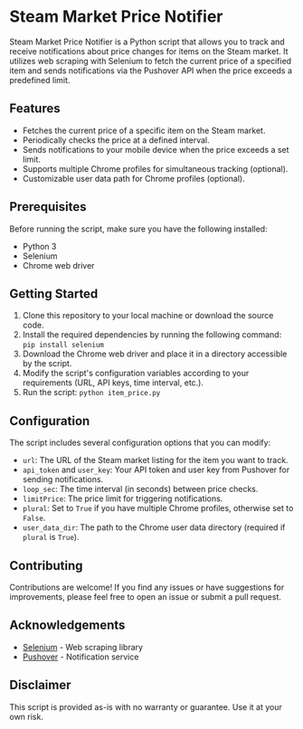 # Steam Market Price Notifier

Steam Market Price Notifier is a Python script that allows you to track and receive notifications about price changes for items on the Steam market. It utilizes web scraping with Selenium to fetch the current price of a specified item and sends notifications via the Pushover API when the price exceeds a predefined limit.

## Features

- Fetches the current price of a specific item on the Steam market.
- Periodically checks the price at a defined interval.
- Sends notifications to your mobile device when the price exceeds a set limit.
- Supports multiple Chrome profiles for simultaneous tracking (optional).
- Customizable user data path for Chrome profiles (optional).

## Prerequisites

Before running the script, make sure you have the following installed:

- Python 3
- Selenium
- Chrome web driver

## Getting Started

1. Clone this repository to your local machine or download the source code.
2. Install the required dependencies by running the following command:
`pip install selenium`
3. Download the Chrome web driver and place it in a directory accessible by the script.
4. Modify the script's configuration variables according to your requirements (URL, API keys, time interval, etc.).
5. Run the script:
`python item_price.py`

## Configuration

The script includes several configuration options that you can modify:

- `url`: The URL of the Steam market listing for the item you want to track.
- `api_token` and `user_key`: Your API token and user key from Pushover for sending notifications.
- `loop_sec`: The time interval (in seconds) between price checks.
- `limitPrice`: The price limit for triggering notifications.
- `plural`: Set to `True` if you have multiple Chrome profiles, otherwise set to `False`.
- `user_data_dir`: The path to the Chrome user data directory (required if `plural` is `True`).

## Contributing

Contributions are welcome! If you find any issues or have suggestions for improvements, please feel free to open an issue or submit a pull request.

## Acknowledgements

- [Selenium](https://www.selenium.dev/) - Web scraping library
- [Pushover](https://pushover.net/) - Notification service

## Disclaimer

This script is provided as-is with no warranty or guarantee. Use it at your own risk.
